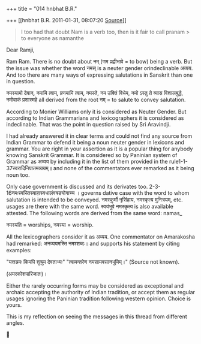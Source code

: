 +++
title = "014 hnbhat B.R."

+++
[[hnbhat B.R.	2011-01-31, 08:07:20 [Source](https://groups.google.com/g/samskrita/c/XqC4LjwtVkM)]]



> I too had that doubt Nam is a verb too, then is it fair to call pranam > to everyone as namanthe

  

Dear Ramji,

  

Ram Ram. There is no doubt about नम् (णम प्रह्वीभावे = to bow) being a verb. But the issue was whether the word नमस् is a neuter gender orindeclinable अव्यय. And too there are many ways of expressing salutations in Sanskrit than one in question.

  

नमस्यामो देवान्, नमामि त्वाम्, प्रणमामि त्वाम्, नमस्ते, नम उक्तिं विधेम, नमो ऽस्तु ते व्यास विशालबुद्धे, नमोवाकं प्रशास्महे all derived from the root नम् = to salute to convey salutation.

  

According to Monier Williams only it is considered as Neuter Gender. But according to Indian Grammarians and lexicographers it is considered as indeclinable. That was the point in question raised by Sri Aravindji.

  

I had already answered it in clear terms and could not find any source from Indian Grammar to defend it being a noun neuter gender in lexicons and grammar. You are right in your assertion as it is a popular thing for anybody knowing Sanskrit Grammar. It is considered so by Paninian system of Grammar as अव्यय by including it in the list of them provided in the rule1-1-37स्वरादिनिपातमव्ययम्॥ and none of the commentators ever remarked as it being noun too.

  

Only case government is discussed and its derivates too. 2-3-16नमःस्वस्तिस्वाहास्वधालंवषड्योगाच्च । governs dative case with the word to whom salutation is intended to be conveyed. नमस्कुर्मो नृसिंहाय, नमस्कृत्य मुनित्रयम्, etc. usages are there with the same word. स्वयंभुवे नमस्कृत्य is also available attested. The following words are derived from the same word: namas\_

नमस्यति = worships, नमस्या = worship. 

  

All the lexicographers consider it as अव्यय. One commentator on Amarakosha had remarked: अनव्ययमस्ति नमश्शब्दः। and supports his statement by citing examples:

  

"यत्तन्नमः किमपि शुश्रुम देवताभ्यः" "त्वामन्तरेण नमसामवसानभूमिम्।" (Source not known).

(अमरकोशपारिजातः)।

  

Either the rarely occurring forms may be considered as exceptional and archaic accepting the authority of Indian tradition, or accept them as regular usages ignoring the Paninian tradition following western opinion. Choice is yours.

  

This is my reflection on seeing the messages in this thread from different angles.



